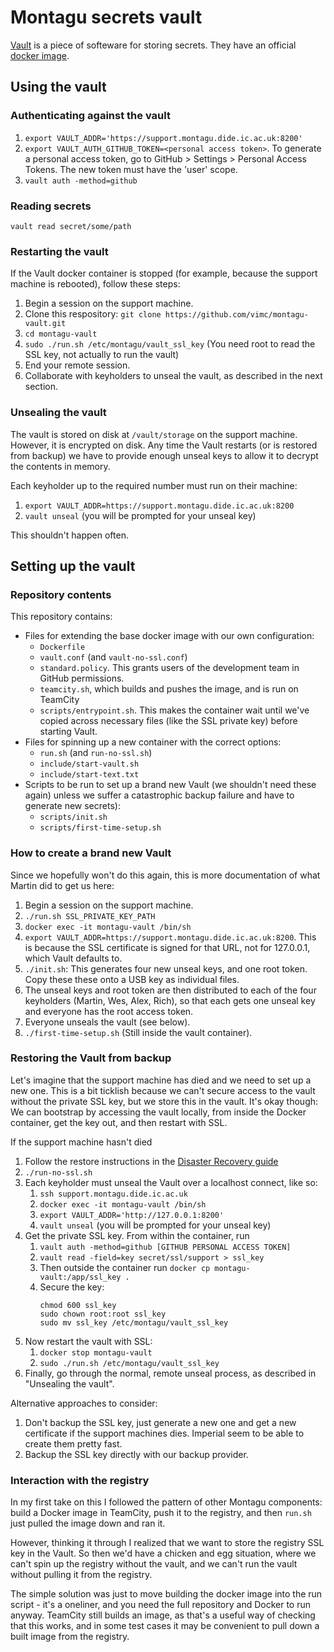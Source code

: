 # Montagu secrets vault 
[Vault](https://www.vaultproject.io/) is a piece of softeware for storing 
secrets. They have an official [docker image](https://hub.docker.com/_/vault/).

## Using the vault
### Authenticating against the vault
1. `export VAULT_ADDR='https://support.montagu.dide.ic.ac.uk:8200'`
2. `export VAULT_AUTH_GITHUB_TOKEN=<personal access token>`. To generate a 
   personal access token, go to GitHub > Settings > Personal Access Tokens. The
   new token must have the 'user' scope.
3. `vault auth -method=github`

### Reading secrets
```
vault read secret/some/path
```

### Restarting the vault
If the Vault docker container is stopped (for example, because the support 
machine is rebooted), follow these steps:

1. Begin a session on the support machine.
2. Clone this respository: `git clone https://github.com/vimc/montagu-vault.git`
3. `cd montagu-vault`
4. `sudo ./run.sh /etc/montagu/vault_ssl_key` (You need root to read the SSL
   key, not actually to run the vault)
5. End your remote session.
6. Collaborate with keyholders to unseal the vault, as described in the next
   section.

### Unsealing the vault
The vault is stored on disk at `/vault/storage` on the support machine. However,
it is encrypted on disk. Any time the Vault restarts (or is restored from 
backup) we have to provide enough unseal keys to allow it to decrypt the 
contents in memory.

Each keyholder up to the required number must run on their machine:

1. `export VAULT_ADDR=https://support.montagu.dide.ic.ac.uk:8200`
2. `vault unseal` (you will be prompted for your unseal key)

This shouldn't happen often.

## Setting up the vault
### Repository contents
This repository contains:

* Files for extending the base docker image with our own configuration:
    - `Dockerfile`
    - `vault.conf` (and `vault-no-ssl.conf`)
    - `standard.policy`. This grants users of the development team in GitHub
      permissions.
    - `teamcity.sh`, which builds and pushes the image, and is run on TeamCity
    - `scripts/entrypoint.sh`. This makes the container wait until we've copied
      across necessary files (like the SSL private key) before starting Vault.
* Files for spinning up a new container with the correct options:
    - `run.sh` (and `run-no-ssl.sh`)
    - `include/start-vault.sh`
    - `include/start-text.txt`
* Scripts to be run to set up a brand new Vault (we shouldn't need these again)
  unless we suffer a catastrophic backup failure and have to generate new 
  secrets):
    - `scripts/init.sh`
    - `scripts/first-time-setup.sh`

### How to create a brand new Vault
Since we hopefully won't do this again, this is more documentation of what 
Martin did to get us here:

1. Begin a session on the support machine.
1. `./run.sh SSL_PRIVATE_KEY_PATH` 
1. `docker exec -it montagu-vault /bin/sh`
1. `export VAULT_ADDR=https://support.montagu.dide.ic.ac.uk:8200`. This is
   because the SSL certificate is signed for that URL, not for 127.0.0.1,
   which Vault defaults to.
1. `./init.sh`: This generates four new unseal keys, and one root token.
   Copy these these onto a USB key as individual files.
1. The unseal keys and root token are then distributed to each of the four
   keyholders (Martin, Wes, Alex, Rich), so that each gets one unseal key
    and everyone has the root access token.
1. Everyone unseals the vault (see below).
1. `./first-time-setup.sh` (Still inside the vault container).

### Restoring the Vault from backup
Let's imagine that the support machine has died and we need to set up a new one.
This is a bit ticklish because we can't secure access to the vault without the 
private SSL key, but we store this in the vault. It's okay though: We can 
bootstrap by accessing the vault locally, from inside the Docker container, get
the key out, and then restart with SSL.

If the support machine hasn't died

1. Follow the restore instructions in the 
   [Disaster Recovery guide](https://github.com/vimc/montagu/docs/DisasterRecovery.md)
1. `./run-no-ssl.sh`
1. Each keyholder must unseal the Vault over a localhost connect, like so:
    1. `ssh support.montagu.dide.ic.ac.uk`
    2. `docker exec -it montagu-vault /bin/sh`
    3. `export VAULT_ADDR='http://127.0.0.1:8200'`
    4. `vault unseal` (you will be prompted for your unseal key)
1. Get the private SSL key. From within the container, run
    1. `vault auth -method=github [GITHUB PERSONAL ACCESS TOKEN]`
    2. `vault read -field=key secret/ssl/support > ssl_key`
    3. Then outside the container run `docker cp montagu-vault:/app/ssl_key .`
    4. Secure the key:
       ```
       chmod 600 ssl_key
       sudo chown root:root ssl_key 
       sudo mv ssl_key /etc/montagu/vault_ssl_key
       ```
1. Now restart the vault with SSL:
    1. `docker stop montagu-vault`
    2. `sudo ./run.sh /etc/montagu/vault_ssl_key`
1. Finally, go through the normal, remote unseal process, as described in 
   "Unsealing the vault".

Alternative approaches to consider:

1. Don't backup the SSL key, just generate a new one and get a new certificate
   if the support machines dies. Imperial seem to be able to create them pretty
   fast.
2. Backup the SSL key directly with our backup provider.

### Interaction with the registry
In my first take on this I followed the pattern of other Montagu components:
build a Docker image in TeamCity, push it to the registry, and then `run.sh`
just pulled the image down and ran it.

However, thinking it through I realized that we want to store the registry
SSL key in the Vault. So then we'd have a chicken and egg situation, where
we can't spin up the registry without the vault, and we can't run the vault
without pulling it from the registry.

The simple solution was just to move building the docker image into the
run script - it's a oneliner, and you need the full repository and Docker
to run anyway. TeamCity still builds an image, as that's a useful way of
checking that this works, and in some test cases it may be convenient to
pull down a built image from the registry.
